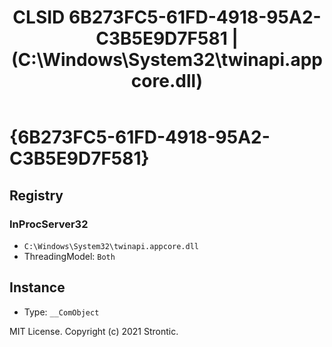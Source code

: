 ﻿---
title: "CLSID 6B273FC5-61FD-4918-95A2-C3B5E9D7F581 | (C:\\Windows\\System32\\twinapi.appcore.dll)"
excerpt: What is COM-Object CLSID 6B273FC5-61FD-4918-95A2-C3B5E9D7F581?
---

# {6B273FC5-61FD-4918-95A2-C3B5E9D7F581}


## Registry


### InProcServer32

* `C:\Windows\System32\twinapi.appcore.dll`
* ThreadingModel: `Both`

## Instance

* Type: `__ComObject`

MIT License. Copyright (c) 2021 Strontic.


